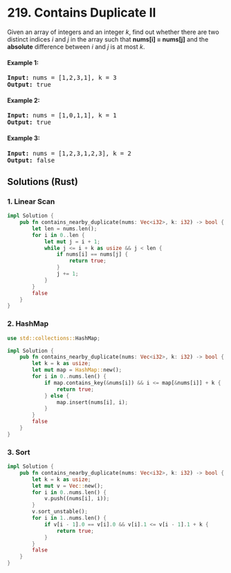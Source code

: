 # 219. Contains Duplicate II
Given an array of integers and an integer *k*, find out whether there are two distinct indices *i* and *j* in the array such that **nums[i] = nums[j]** and the **absolute** difference between *i* and *j* is at most *k*.

#### Example 1:
<pre>
<strong>Input:</strong> nums = [1,2,3,1], k = 3
<strong>Output:</strong> true
</pre>

#### Example 2:
<pre>
<strong>Input:</strong> nums = [1,0,1,1], k = 1
<strong>Output:</strong> true
</pre>

#### Example 3:
<pre>
<strong>Input:</strong> nums = [1,2,3,1,2,3], k = 2
<strong>Output:</strong> false
</pre>

## Solutions (Rust)

### 1. Linear Scan
```Rust
impl Solution {
    pub fn contains_nearby_duplicate(nums: Vec<i32>, k: i32) -> bool {
        let len = nums.len();
        for i in 0..len {
            let mut j = i + 1;
            while j <= i + k as usize && j < len {
                if nums[i] == nums[j] {
                    return true;
                }
                j += 1;
            }
        }
        false
    }
}
```

### 2. HashMap
```Rust
use std::collections::HashMap;

impl Solution {
    pub fn contains_nearby_duplicate(nums: Vec<i32>, k: i32) -> bool {
        let k = k as usize;
        let mut map = HashMap::new();
        for i in 0..nums.len() {
            if map.contains_key(&nums[i]) && i <= map[&nums[i]] + k {
                return true;
            } else {
                map.insert(nums[i], i);
            }
        }
        false
    }
}
```

### 3. Sort
```Rust
impl Solution {
    pub fn contains_nearby_duplicate(nums: Vec<i32>, k: i32) -> bool {
        let k = k as usize;
        let mut v = Vec::new();
        for i in 0..nums.len() {
            v.push((nums[i], i));
        }
        v.sort_unstable();
        for i in 1..nums.len() {
            if v[i - 1].0 == v[i].0 && v[i].1 <= v[i - 1].1 + k {
                return true;
            }
        }
        false
    }
}
```
